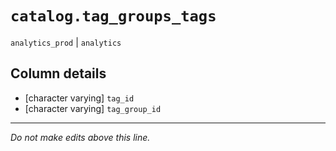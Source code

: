 # `catalog.tag_groups_tags`
`analytics_prod` | `analytics`

## Column details
* [character varying] `tag_id`
* [character varying] `tag_group_id`

-------------------------------------------------------------------------------
*Do not make edits above this line.*
